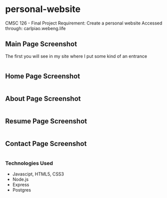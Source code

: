 # personal-website
CMSC 126 - Final Project Requirement: Create a personal website
Accessed through: carlpiao.webeng.life

<h2>Main Page Screenshot</h2>
<p>The first you will see in my site where I put some kind of an entrance</p>
<img src="">

<h2>Home Page Screenshot</h2>
<p></p>
<img src="">

<h2>About Page Screenshot</h2>
<p></p>
<img src="">

<h2>Resume Page Screenshot</h2>
<p></p>
<img src="">

<h2>Contact Page Screenshot</h2>
<p></p>
<img src="">

<h3>Technologies Used</h3>
<ul>
  <li>Javascipt, HTML5, CSS3</li>
  <li>Node.js</li>
  <li>Express</li>
  <li>Postgres</li>
</ul>
